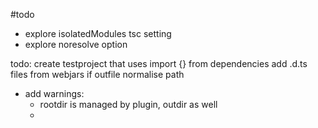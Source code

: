 #todo

- explore isolatedModules tsc setting
- explore noresolve option

todo:
create testproject that uses import {} from dependencies
add .d.ts files from webjars
if outfile normalise path



- add warnings:
  - rootdir is managed by plugin, outdir as well
  - 